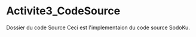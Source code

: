 Activite3_CodeSource
====================

Dossier du code Source
Ceci est l'implementaion du code source SodoKu.
